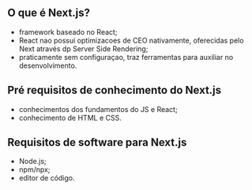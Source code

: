 ## O que é Next.js?

- framework baseado no React;
- React nao possui optimizacoes de CEO nativamente, oferecidas pelo Next através dp Server Side Rendering;
- praticamente sem configuraçao, traz ferramentas para auxiliar no desenvolvimento.

## Pré requisitos de conhecimento do Next.js

- conhecimentos dos fundamentos do JS e React;
- conhecimento de HTML e CSS.

## Requisitos de software para Next.js

- Node.js;
- npm/npx;
- editor de código.